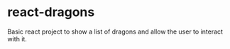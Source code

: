 # react-dragons
Basic react project to show a list of dragons and allow the user to interact with it.
